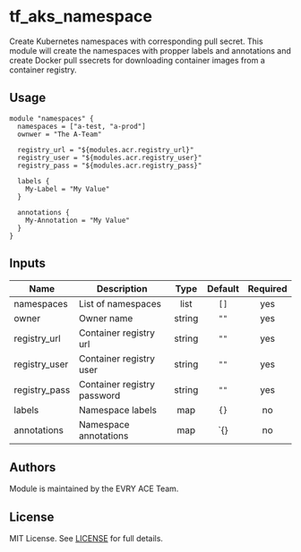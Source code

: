 # tf\_aks\_namespace

Create Kubernetes namespaces with corresponding pull secret. This module will
create the namespaces with propper labels and annotations and create Docker pull
ssecrets for downloading container images from a container registry.

## Usage

```hcl
module "namespaces" {
  namespaces = ["a-test, "a-prod"]
  ownwer = "The A-Team"

  registry_url = "${modules.acr.registry_url}"
  registry_user = "${modules.acr.registry_user}"
  registry_pass = "${modules.acr.registry_pass}"

  labels {
    My-Label = "My Value"
  }

  annotations {
    My-Annotation = "My Value"
  }
}
```

## Inputs

| Name | Description | Type | Default | Required |
|------|-------------|:----:|:-----:|:-----:|
| namespaces | List of namespaces | list | `[]` | yes |
| owner | Owner name | string | `""` | yes |
| registry\_url | Container registry url | string | `""` | yes |
| registry\_user | Container registry user | string | `""` | yes |
| registry\_pass | Container registry password | string | `""` | yes |
| labels | Namespace labels | map | `{}` | no |
| annotations | Namespace annotations | map | `{} | no |

## Authors

Module is maintained by the EVRY ACE Team.

## License

MIT License. See [LICENSE](./LICENSE) for full details.
